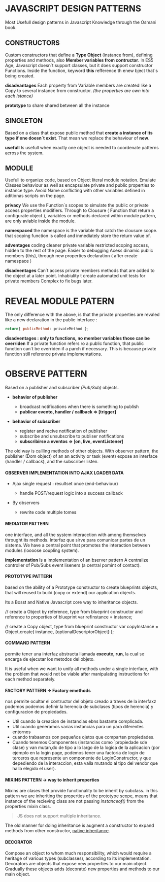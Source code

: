 # JAVASCRIPT DESIGN PATTERNS

Most Usefull design patterns in Javascript Knowledge through the Osmani book.

## CONSTRUCTORS
Custom constructors that define a **Type Object** (instance from), 
defining properties and methods, also **Member variables from contructor**.
In ES5 Age, Javascript doesn´t support classes, but it does support constructor Functions.
Inside the function, keyword **this** refference th enew bject that´s being created.

**disadvantages**
Each property from Variable members are created like a Copy to several instance from constructor.
*(the properties are own into each istance)*

**prototype**
to share shared between all the instance


## SINGLETON
Based on a class that expose public method that **create a instance of its type if one doesn´t exist**.
That mean we replace the behaviour of **new**. 

**usefull**
Is usefull when exactly one object is needed to coordenate patterns across the system.


## MODULE
Usefull to organize code, based on Object literal module notation.
Emulate Classes behaviour as well as encapsulate private and public properties to instance type.
Avoid Name conflicting with other variables defined in aditionas scripts on the page.

**privacy**
We use the Function´s scopes to simulate the public or private access properties modifiers.
Through to Clousure ( Function that return a configurate object ), 
variables or methods declared within module pattern, are only aviable inside the module.

**namespaced**
the namespace is the variable that catch the clousure scope.
that scoping function is called and inmediately store the return value of.

**adventages**
coding cleaner
private variable restricted scoping access, hidden to the rest of the page.
Easier to debugging
Acess dinamic public members (this), through new properties declaration ( after create namespace )

**disadventages**
Can´t access private members methods that are added to the object at a later point.
Inhabiulity t create automated unit tests for private members
Complex to fix bugs later.

# REVEAL MODULE PATERN
The only difference with the above, is that the private properties are revaled 
like a new declaration in the public interface :
```javascript
return{ publicMethod: privateMethod };
```
**disadventages : only to functions, no member variables those can be overriden**
If a private function refers ro a public function, 
that public function can´t be overriden if a parch if necessary.
This is because private function still reference private implementations.

# OBSERVE PATTERN
Based on a publisher and subscriber *(Pub/Sub)* objects.
- **behavior of publisher**
    - broadcast notifications when there is something to publish
    - **publicar evento, handler / callback => [trigger]**

    
- **behavior of subscriber**
    - register and recive notification of publisher
    - subscribe and unsubscribe to publiser notifications
    - **subscribirse a eventos => [on, live, eventListener]**
    

The old way is callling methods of other objects. 
With observer pattern, the publisher (Dom object) of an an activity or task  (event) expose an interface (handler / callback),
and the subscriber listen.


#### OBSERVER IMPLEMENTATION INTO AJAX LOADER DATA
- Ajax single request : resultset once (end-behaviour)
    - handle POST/request logic into a success callback

- By observers
    - rewrite code multiple tomes

#### MEDIATOR PATTERN
one interface, and all the system interacction with among themselves throught its methods.
Interfaz que sirve para comunicar partes de un sistema.
We have a central point that promotes the interaction between modules (loooose coupling system).


**implementation**
Is a implementation of an bserver pattern
A centralize controller of Pub/Subs event liseners (a central pomint of contact).

#### PROTOTYPE PATTERN
based on the ability of a Prototype constructor to create blueprints objects,
that will reused to build (copy or extend) our application objects.

Its a Bosst and Native Javascript core way to inheritance objects.

// create a Object by reference, type from blueprint constructor and reference to properties of blueprint
var refInstance = instance;

// create a Copy object, type from blueprint constructor
var copyInstance = Object.create( instance, {optionalDescriptorObject} );


#### COMMAND PATTERN
permite tener una interfaz abstracta llamada **execute, run**, la cual se encarga de ejecutar 
los metodos del objeto.

It is useful when we want to unify all methods under a single interface, 
with the problem that would not be viable after manipulating instructions for each method separately.


#### FACTORY PATTERN -> Factory emethods
nos permite ocultar el contructor del objeto creado
a traves de la interfaxz podemos podemos definir la herencia de subclases (tipos de herencia)
y configuracion de propiedades.
- Util cuando la creacion de instancias ebns bastante complicada.
- Util cuando generamos varias instancias para un para diferentes entornos
- cuando trabaamos con pequeños ojetos que comparten propiedades.
- Cuando tenemos Componentes (instancias como `propiedade sde clase) y van mutan,do de tipo a lo largo de la logica de la aplicacion
(por ejemplo en la login page, podemos tener una factoria de login de terceros que represente un componente de LoginConstructor, y 
que depediendo de la interaccion, esta valla mutando al tipo del vendor que halla elegido el user). 


#### MIXINS PATTERN -> way to inherit properties
Mixins are clases thet provide functionality to be inherit by subclass.
in this pattern we are inheriting the properties of the prototype scope, 
means that instance of the recieving class are not passing *instanceof()* 
from the properties mixin class.
> JS does not support multiple inheritance.

The old manner for doing inheritance is augment a constructor to expand methods from other constructor, 
[native inheritance](https://github.com/fernandoPalaciosGit/osmani-design-patterns/blob/master/patterns/basic-inherit.js "extend inheritance inteance behaviour").


#### DECORATOR
Compose an object to whom much responsibility, 
which would require a heritage of various types (subclasses), according to its implementation.
Decorators are objects that expose new properties to our main object.
Gradually these objects adds (decorate) new properties and methods to our main object.